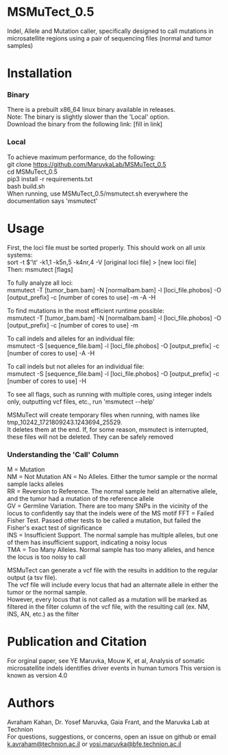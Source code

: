 # MSMuTect_0.5
Indel, Allele and Mutation caller, specifically designed to call mutations in microsatellite regions using a pair of sequencing files (normal and tumor samples)

# Installation
### Binary
There is a prebuilt x86_64 linux binary available in releases.  
Note: The binary is slightly slower than the 'Local' option.   
Download the binary from the following link:
[fill in link]
### Local
To achieve maximum performance, do the following:  
git clone https://github.com/MaruvkaLab/MSMuTect_0.5  
cd MSMuTect_0.5  
pip3 install -r requirements.txt  
bash build.sh  
When running, use MSMuTect_0.5/msmutect.sh everywhere the documentation says 'msmutect'

# Usage
First, the loci file must be sorted properly. This should work on all unix systems:   
sort -t $'\t' -k1,1 -k5n,5 -k4nr,4 -V [original loci file] > [new loci file]    
Then: 
msmutect [flags]  
  
To fully analyze all loci:  
msmutect -T [tumor_bam.bam] -N [normalbam.bam] -l [loci_file.phobos] -O [output_prefix] -c [number of cores to use] -m -A -H  

To find mutations in the most efficient runtime possible:  
msmutect -T [tumor_bam.bam] -N [normalbam.bam] -l [loci_file.phobos] -O [output_prefix] -c [number of cores to use] -m  

To call indels and alleles for an individual file:  
msmutect -S [sequence_file.bam] -l [loci_file.phobos] -O [output_prefix] -c [number of cores to use] -A -H  

To call indels but not alleles for an individual file:  
msmutect -S [sequence_file.bam] -l [loci_file.phobos] -O [output_prefix] -c [number of cores to use] -H  

To see all flags, such as running with multiple cores, using integer indels only, outputting vcf files, etc., run 'msmutect --help'

MSMuTect will create temporary files when running, with names like tmp_10242_1721809243.1243694_25529.  
It deletes them at the end. If, for some reason, msmutect is interrupted, these files will not be deleted. They can be safely removed 

### Understanding the 'Call' Column
M = Mutation  
NM = Not Mutation
AN = No Alleles. Either the tumor sample or the normal sample lacks alleles  
RR = Reversion to Reference. The normal sample held an alternative allele, and the tumor had a mutation of the reference allele  
GV = Germline Variation. There are too many SNPs in the vicinity of the locus to confidently say that the indels were of the MS motif
FFT = Failed Fisher Test. Passed other tests to be called a mutation, but failed the Fisher's exact test of significance      
INS = Insufficient Support. The normal sample has multiple alleles, but one of them has insufficient support, indicating a noisy locus  
TMA = Too Many Alleles. Normal sample has too many alleles, and hence the locus is too noisy to call    

MSMuTect can generate a vcf file with the results in addition to the regular output (a tsv file).   
The vcf file will include every locus that had an alternate allele in either the tumor or the normal sample.   
However, every locus that is not called as a mutation will be marked as filtered in the filter column of the vcf file, with the resulting call (ex. NM, INS, AN, etc.) as the filter

# Publication and Citation
For orginal paper, see 
YE  Maruvka, Mouw K,  et al, Analysis of somatic microsatellite indels identifies driver events in human tumors
This version is known as version 4.0

# Authors
Avraham Kahan, Dr. Yosef Maruvka, Gaia Frant, and the Maruvka Lab at Technion  
For questions, suggestions, or concerns, open an issue on github or email k.avraham@technion.ac.il or yosi.maruvka@bfe.technion.ac.il

